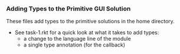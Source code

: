 
### Adding Types to the Primitive GUI Solution 

These files add types to the primitive solutions in the home directory.

- See task-1.rkt for a quick look at what it takes to add types: 
  - a change to the language line of the module 
  - a single type annotation (for the callback) 



